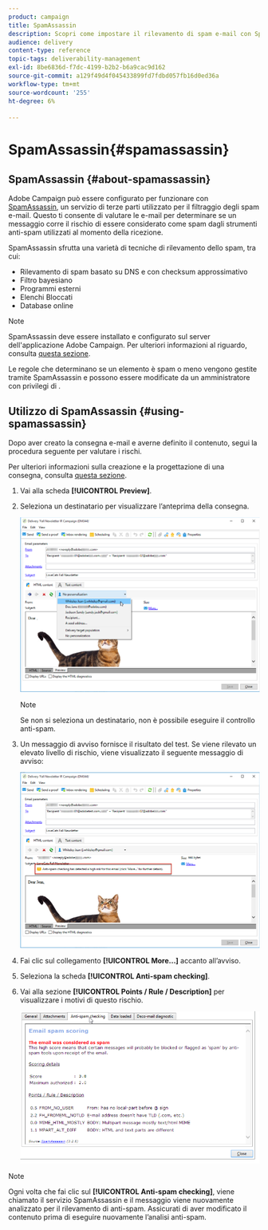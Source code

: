 ```yaml
---
product: campaign
title: SpamAssassin
description: Scopri come impostare il rilevamento di spam e-mail con SpamAssassin
audience: delivery
content-type: reference
topic-tags: deliverability-management
exl-id: 8be6836d-f7dc-4199-b2b2-b6a9cac9d162
source-git-commit: a129f49d4f045433899fd7fdbd057fb16d0ed36a
workflow-type: tm+mt
source-wordcount: '255'
ht-degree: 6%

---
```


# SpamAssassin{#spamassassin}

## SpamAssassin {#about-spamassassin}

Adobe Campaign può essere configurato per funzionare con [SpamAssassin](https://spamassassin.apache.org), un servizio di terze parti utilizzato per il filtraggio degli spam e-mail. Questo ti consente di valutare le e-mail per determinare se un messaggio corre il rischio di essere considerato come spam dagli strumenti anti-spam utilizzati al momento della ricezione.

SpamAssassin sfrutta una varietà di tecniche di rilevamento dello spam, tra cui:

* Rilevamento di spam basato su DNS e con checksum approssimativo
* Filtro bayesiano
* Programmi esterni
* Elenchi Bloccati
* Database online

>[!NOTE]
>
>SpamAssassin deve essere installato e configurato sul server dell&#39;applicazione Adobe Campaign. Per ulteriori informazioni al riguardo, consulta [questa sezione](../../installation/using/configuring-spamassassin.md).
>
>Le regole che determinano se un elemento è spam o meno vengono gestite tramite SpamAssassin e possono essere modificate da un amministratore con privilegi di .

## Utilizzo di SpamAssassin {#using-spamassassin}

Dopo aver creato la consegna e-mail e averne definito il contenuto, segui la procedura seguente per valutare i rischi.

Per ulteriori informazioni sulla creazione e la progettazione di una consegna, consulta [questa sezione](about-email-channel.md).

1. Vai alla scheda **[!UICONTROL Preview]**. 
1. Seleziona un destinatario per visualizzare l’anteprima della consegna.

   ![](assets/s_tn_del_preview_spamassassin_recipient.png)

   >[!NOTE]
   >
   >Se non si seleziona un destinatario, non è possibile eseguire il controllo anti-spam.

1. Un messaggio di avviso fornisce il risultato del test. Se viene rilevato un elevato livello di rischio, viene visualizzato il seguente messaggio di avviso:

   ![](assets/s_tn_del_preview_spamassassin_ko.png)

1. Fai clic sul collegamento **[!UICONTROL More...]** accanto all’avviso.
1. Seleziona la scheda **[!UICONTROL Anti-spam checking]**.
1. Vai alla sezione **[!UICONTROL Points / Rule / Description]** per visualizzare i motivi di questo rischio.

   ![](assets/s_tn_del_msg_spamassassin_ko.png)

>[!NOTE]
>
>Ogni volta che fai clic sul **[!UICONTROL Anti-spam checking]**, viene chiamato il servizio SpamAssassin e il messaggio viene nuovamente analizzato per il rilevamento di anti-spam. Assicurati di aver modificato il contenuto prima di eseguire nuovamente l’analisi anti-spam.
